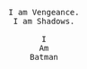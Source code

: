 <br/>

<p align="center">
<samp>
  I am Vengeance.<br/>
  I am Shadows. <br/><br/>
  I <br/> 
  Am <br/> 
  Batman
</samp>
</p>

<br/>
